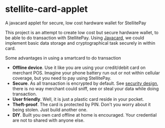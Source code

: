 # stellite-card-applet
A javacard applet for secure, low cost hardware wallet for StellitePay

This project is an attempt to create low cost but secure hardware wallet, to be able to do transaction with StellitePay. Using [Javacard](https://en.wikipedia.org/wiki/Java_Card), we could implement basic data storage and cryptographical task securely in within card.

Some advantages in using a smartcard to do transaction
* **Offline device**. Use it like you are using your credit/debit card on merchant POS. Imagine your phone battery run out or not within cellular coverage, but you need to pay using StellitePay.
* **Secure**. As all transaction is encrypted by default. See [security design](https://github.com/Ereddon/stellite-card-applet/wiki/Security-Design), there is no way merchant could sniff, see or steal your data while doing transaction. 
* **User friendly**. Well, it is just a plastic card reside in your pocket.
* **Theft-proof**. The card is protected by PIN. Don't you worry about it being stolen. Just build another one.
* **DIY**. Built you own card offline at home is encouraged. Your credential are not to shared with anyone else.

